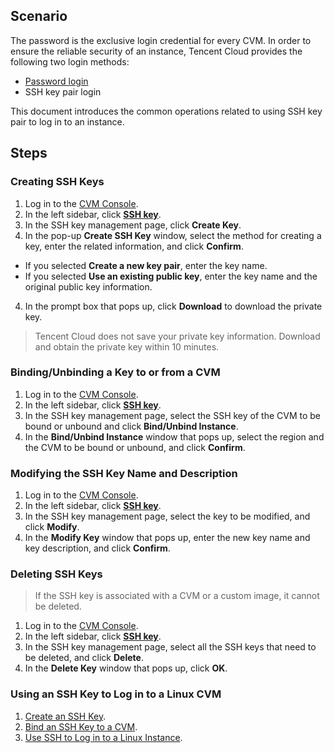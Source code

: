 ## Scenario
The password is the exclusive login credential for every CVM. In order to ensure the reliable security of an instance, Tencent Cloud provides the following two login methods:
- [Password login](https://intl.cloud.tencent.com/document/product/213/6093)
- SSH key pair login

This document introduces the common operations related to using SSH key pair to log in to an instance.

## Steps

<span id="creatSSH"></span>
### Creating SSH Keys
 1. Log in to the [CVM Console](https://console.cloud.tencent.com/cvm/).
 2. In the left sidebar, click **[SSH key](https://console.cloud.tencent.com/cvm/sshkey)**.
 3. In the SSH key management page, click **Create Key**.
 4. In the pop-up **Create SSH Key** window, select the method for creating a key, enter the related information, and click **Confirm**.
  - If you selected **Create a new key pair**, enter the key name.
  - If you selected **Use an existing public key**, enter the key name and the original public key information.
 4. In the prompt box that pops up, click **Download** to download the private key.
 > Tencent Cloud does not save your private key information. Download and obtain the private key within 10 minutes.
 > 

<span id="bindingSSH"></span>
### Binding/Unbinding a Key to or from a CVM
 1. Log in to the [CVM Console](https://console.cloud.tencent.com/cvm/).
 2. In the left sidebar, click **[SSH key](https://console.cloud.tencent.com/cvm/sshkey)**.
 3. In the SSH key management page, select the SSH key of the CVM to be bound or unbound and click **Bind/Unbind Instance**.
 4. In the **Bind/Unbind Instance** window that pops up, select the region and the CVM to be bound or unbound, and click **Confirm**.


### Modifying the SSH Key Name and Description
 1. Log in to the [CVM Console](https://console.cloud.tencent.com/cvm/).
 2. In the left sidebar, click **[SSH key](https://console.cloud.tencent.com/cvm/sshkey)**.
 3. In the SSH key management page, select the key to be modified, and click **Modify**.
 4. In the **Modify Key** window that pops up, enter the new key name and key description, and click **Confirm**.

### Deleting SSH Keys
> If the SSH key is associated with a CVM or a custom image, it cannot be deleted.
>
 1. Log in to the [CVM Console](https://console.cloud.tencent.com/cvm/).
 2. In the left sidebar, click **[SSH key](https://console.cloud.tencent.com/cvm/sshkey)**.
 3. In the SSH key management page, select all the SSH keys that need to be deleted, and click **Delete**.
 4. In the **Delete Key** window that pops up, click **OK**.

### Using an SSH Key to Log in to a Linux CVM

1. [Create an SSH Key](#creatSSH).
2. [Bind an SSH Key to a CVM](#bindingSSH).
3. [Use SSH to Log in to a Linux Instance](https://intl.cloud.tencent.com/document/product/213/32501).
